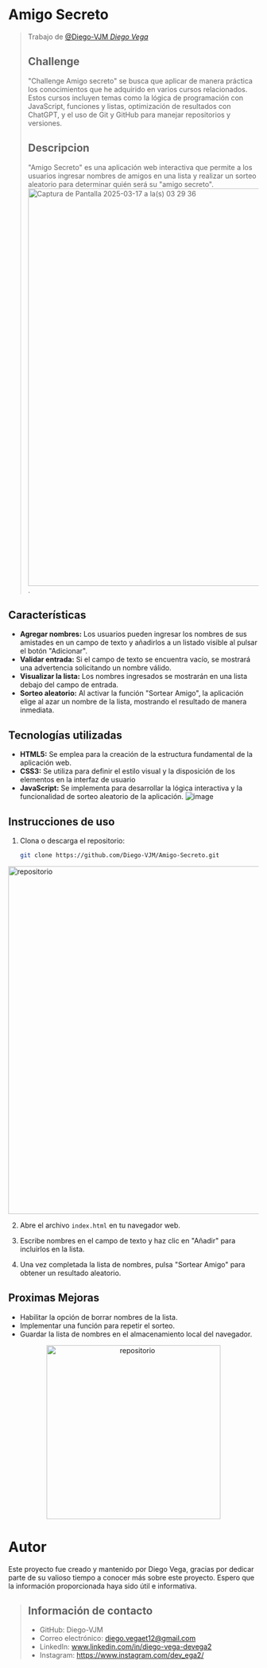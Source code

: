 # Amigo Secreto
> Trabajo de [@Diego-VJM *Diego Vega*](https://github.com/Diego-VJM)
>
> ## Challenge
> "Challenge Amigo secreto" se busca que aplicar de manera práctica los conocimientos que he adquirido en varios cursos relacionados. Estos cursos incluyen temas como la lógica de programación con JavaScript, funciones y listas, optimización de resultados con ChatGPT, y el uso de Git y GitHub para manejar repositorios y versiones.
> ## Descripcion
> "Amigo Secreto" es una aplicación web interactiva que permite a los usuarios ingresar nombres de amigos en una lista y realizar un sorteo aleatorio para determinar quién será su "amigo secreto".
<img width="800" alt="Captura de Pantalla 2025-03-17 a la(s) 03 29 36" src="https://github.com/user-attachments/assets/91230dcd-ff29-491e-a971-e23dd50af668" />.

## Características
- **Agregar nombres:** Los usuarios pueden ingresar los nombres de sus amistades en un campo de texto y añadirlos a un listado visible al pulsar el botón "Adicionar".
- **Validar entrada:** Si el campo de texto se encuentra vacío, se mostrará una advertencia solicitando un nombre válido.
- **Visualizar la lista:** Los nombres ingresados se mostrarán en una lista debajo del campo de entrada.
- **Sorteo aleatorio:** Al activar la función "Sortear Amigo", la aplicación elige al azar un nombre de la lista, mostrando el resultado de manera inmediata.

## Tecnologías utilizadas

- **HTML5:** Se emplea para la creación de la estructura fundamental de la aplicación web.
- **CSS3:** Se utiliza para definir el estilo visual y la disposición de los elementos en la interfaz de usuario
- **JavaScript:** Se implementa para desarrollar la lógica interactiva y la funcionalidad de sorteo aleatorio de la aplicación.
![image](https://github.com/user-attachments/assets/8518dc50-ad3b-467b-bf3a-631ef6349e2e)

## Instrucciones de uso

1. Clona o descarga el repositorio:
   ```bash
   git clone https://github.com/Diego-VJM/Amigo-Secreto.git
   ```
<img width="700" alt="repositorio" src="https://github.com/user-attachments/assets/3847adbf-e96d-4ace-84c5-314e87deae47" />

2. Abre el archivo `index.html` en tu navegador web.

3. Escribe nombres en el campo de texto y haz clic en "Añadir" para incluirlos en la lista.

4. Una vez completada la lista de nombres, pulsa "Sortear Amigo" para obtener un resultado aleatorio.

## Proximas Mejoras

- Habilitar la opción de borrar nombres de la lista.
- Implementar una función para repetir el sorteo.
- Guardar la lista de nombres en el almacenamiento local del navegador.

<div align="center">
<img width="350" alt="repositorio" src="https://github.com/user-attachments/assets/94f2c05a-e028-4c26-88d5-b5526fca1203" />
</div>

# Autor
Este proyecto fue creado y mantenido por Diego Vega, gracias por dedicar parte de su valioso tiempo a conocer más sobre este proyecto. Espero que la información proporcionada haya sido útil e informativa.
> ## Información de contacto
> - GitHub: Diego-VJM
> - Correo electrónico: diego.vegaet12@gmail.com
> - LinkedIn: www.linkedin.com/in/diego-vega-devega2
> - Instagram: https://www.instagram.com/dev_ega2/
